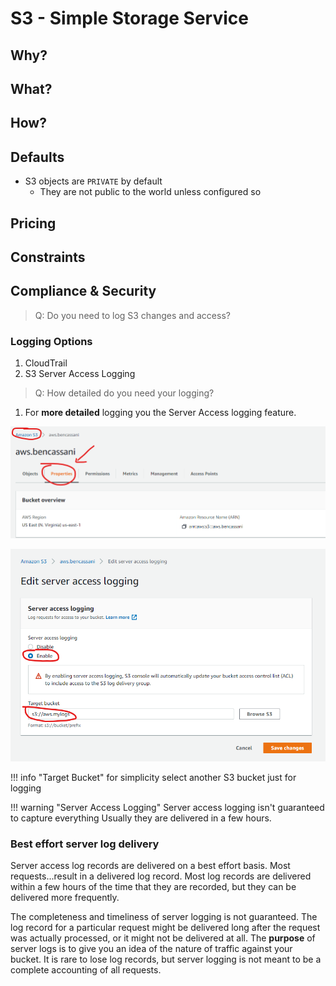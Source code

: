 # S3 - Simple Storage Service

## Why?

## What?

## How?

## Defaults

* S3 objects are `PRIVATE` by default
  * They are not public to the world unless configured so

## Pricing

## Constraints

## Compliance & Security

> Q: Do you need to log S3 changes and access?

### Logging Options

1. CloudTrail
2. S3 Server Access Logging

> Q: How detailed do you need your logging?

1. For **more detailed** logging you the Server Access logging feature.

![S3 Properties](s3properties.png)

![Enable Logging](enablelogging.png)

!!! info "Target Bucket"
    for simplicity select another S3 bucket just for logging

!!! warning "Server Access Logging"
    Server access logging isn't guaranteed to capture everything
    Usually they are delivered in a few hours.

### Best effort server log delivery

Server access log records are delivered on a best effort basis. Most requests...result in a delivered log record. Most log records are delivered within a few hours of the time that they are recorded, but they can be delivered more frequently.

The completeness and timeliness of server logging is not guaranteed. The log record for a particular request might be delivered long after the request was actually processed, or it might not be delivered at all. The **purpose** of server logs is to give you an idea of the nature of traffic against your bucket. It is rare to lose log records, but server logging is not meant to be a complete accounting of all requests.
